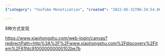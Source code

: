 ```yaml
---
{"category": "YouTube Monetization", "created": "2022-05-31T06:34:54.000Z", "date": "2022-05-31 06:34:54", "description": "This article offers eight methods to monetize YouTube content, providing a valuable resource for creators looking to generate income from their videos.", "modified": "2022-08-18T16:36:41.468Z", "tags": ["entrepreneurship", "idea", "monitization", "stub", "youtube"], "title": "Youtube Monitization 油管变现"}

---
```


8种方式变现

https://www.xiaohongshu.com/web-login/canvas?redirectPath=http%3A%2F%2Fwww.xiaohongshu.com%2Fdiscovery%2Fitem%2F61fdc910000000000102be7b
